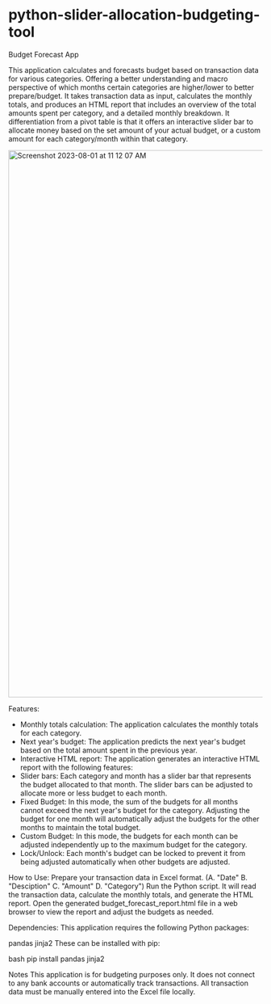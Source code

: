 # python-slider-allocation-budgeting-tool
Budget Forecast App

This application calculates and forecasts budget based on transaction data for various categories. Offering a better understanding and macro perspective of which months certain categories are higher/lower to better prepare/budget. It takes transaction data as input, calculates the monthly totals, and produces an HTML report that includes an overview of the total amounts spent per category, and a detailed monthly breakdown. It differentiation from a pivot table is that it offers an interactive slider bar to allocate money based on the set amount of your actual budget, or a custom amount for each category/month within that category.

<img width="1083" alt="Screenshot 2023-08-01 at 11 12 07 AM" src="https://github.com/Ben-Hatton-1/python-slider-allocation-budgeting-tool/assets/126031725/086f328c-1ba6-46c5-bdaf-f51a8c7f89c5">

Features:
- Monthly totals calculation: The application calculates the monthly totals for each category.
- Next year's budget: The application predicts the next year's budget based on the total amount spent in the previous year.
- Interactive HTML report: The application generates an interactive HTML report with the following features:
- Slider bars: Each category and month has a slider bar that represents the budget allocated to that month. The slider bars can be adjusted to allocate more or less budget to each month.
- Fixed Budget: In this mode, the sum of the budgets for all months cannot exceed the next year's budget for the category. Adjusting the budget for one month will automatically adjust the budgets for the other months to maintain the total budget.
- Custom Budget: In this mode, the budgets for each month can be adjusted independently up to the maximum budget for the category.
- Lock/Unlock: Each month's budget can be locked to prevent it from being adjusted automatically when other budgets are adjusted.

How to Use:
Prepare your transaction data in Excel format. (A. "Date" B. "Desciption" C. "Amount" D. "Category")
Run the Python script. It will read the transaction data, calculate the monthly totals, and generate the HTML report.
Open the generated budget_forecast_report.html file in a web browser to view the report and adjust the budgets as needed.

Dependencies:
This application requires the following Python packages:

pandas
jinja2
These can be installed with pip:

bash
pip install pandas jinja2

Notes
This application is for budgeting purposes only. It does not connect to any bank accounts or automatically track transactions. All transaction data must be manually entered into the Excel file locally.
